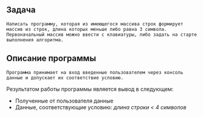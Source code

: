 ## Задача
    Написать программу, которая из имеющегося массива строк формирует массив из строк, длина которых меньше либо равна 3 символа. Первоначальный массив можно ввести с клавиатуры, либо задать на старте выполнения алгоритма.
## Описание программы
    Программа принимает на вход введенные пользователем через консоль данные и допускает их соответствие условию.
Результатом работы программы является вывод в следующем:
* Полученные от пользователя данные
* Данные, соответствующие условию: *длина строки < 4 символов*